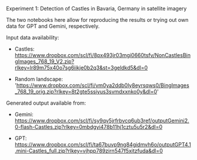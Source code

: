 Experiment 1: Detection of Castles in Bavaria, Germany in satellite imagery

The two notebooks here allow for reproducing the results or trying out own data for GPT and Gemini, respectively.

Input data availability:

- Castles: https://www.dropbox.com/scl/fi/8px493jr03mgi0660tsfv/NonCastlesBingImages_768_19_V2.zip?rlkey=lr89m75x40o7sg6iikje0b2q3&st=3geldkd5&dl=0

- Random landscape: 'https://www.dropbox.com/scl/fi/vm0ya2ddb0ly8eyrsqws0/BingImages_768_19_orig.zip?rlkey=8t2gte5ssiyus3svmdxxnko0y&dl=0'


Generated output available from:

- Gemini: https://www.dropbox.com/scl/fi/sy9qv5jrfrbvcq6ub3ref/outputGemini2.0-flash-Castles.zip?rlkey=0mbdgyi478b11hj1cztu5u5r2&dl=0

- GPT:  https://www.dropbox.com/scl/fi/ta67buvp9ng84gidmvh6o/outputGPT4.1.mini-Castles_full.zip?rlkey=vjhpp789zirn547f5xitzfuda&dl=0
